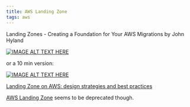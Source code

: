 ```yaml
---
title: AWS Landing Zone
tags: aws
---
```


Landing Zones - Creating a Foundation for Your AWS Migrations
by John Hyland

[![IMAGE ALT TEXT HERE](http://img.youtube.com/vi/-u9LK8Dueyc/0.jpg)](http://www.youtube.com/watch?v=-u9LK8Dueyc)


or a 10 min version:

[![IMAGE ALT TEXT HERE](http://img.youtube.com/vi/bRncvJHMDJ0/0.jpg)](http://www.youtube.com/watch?v=bRncvJHMDJ0)

[Landing Zone on AWS: design strategies and best practices](https://towardsaws.com/landing-zone-on-aws-design-strategies-and-best-practices-ff82d35166f5)

[AWS Landing Zone](https://aws.amazon.com/solutions/implementations/aws-landing-zone/)
seems to be deprecated though.


